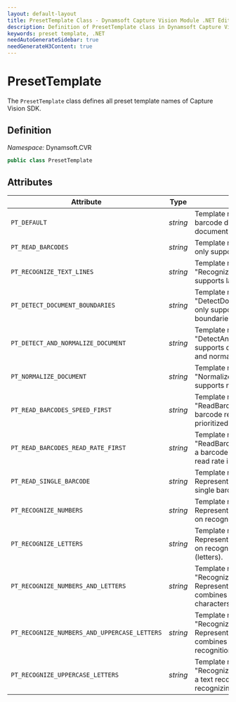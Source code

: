 ```yaml
---
layout: default-layout
title: PresetTemplate Class - Dynamsoft Capture Vision Module .NET Edition API Reference
description: Definition of PresetTemplate class in Dynamsoft Capture Vision Module .NET Edition.
keywords: preset template, .NET
needAutoGenerateSidebar: true
needGenerateH3Content: true
---
```


# PresetTemplate

The `PresetTemplate` class defines all preset template names of Capture Vision SDK.

## Definition

*Namespace:* Dynamsoft.CVR


```csharp
public class PresetTemplate 
```

## Attributes

| Attribute | Type | Description |
| --------- | ---- |------------ |
| `PT_DEFAULT` | *string* | Template name: "Default". It supports barcode decoding, label recognizing and document normalizing. |
| `PT_READ_BARCODES` | *string* | Template name: "ReadBarcodes_Default". It only supports barcode decoding. |
| `PT_RECOGNIZE_TEXT_LINES` | *string* | Template name: "RecognizeTextLines_Default". It only supports label recognition. |
| `PT_DETECT_DOCUMENT_BOUNDARIES` | *string* | Template name: "DetectDocumentBoundaries_Default". It only supports detecting document boundaries. |
| `PT_DETECT_AND_NORMALIZE_DOCUMENT` | *string* | Template name: "DetectAndNormalizeDocument_Default". It supports detecting document boundaries and normalizing documents. |
| `PT_NORMALIZE_DOCUMENT` | *string* | Template name: "NormalizeDocument_Default". It only supports normalizing documents. |
| `PT_READ_BARCODES_SPEED_FIRST` | *string* | Template name: "ReadBarcodes_SpeedFirst". Represents a barcode reading mode where speed is prioritized. |
| `PT_READ_BARCODES_READ_RATE_FIRST` | *string* | Template name: "ReadBarcodes_ReadRateFirst". Represents a barcode reading mode where barcode read rate is prioritized. |
| `PT_READ_SINGLE_BARCODE` | *string* | Template name: "ReadSingleBarcode". Represents a barcode reading mode for single barcode code detection. |
| `PT_RECOGNIZE_NUMBERS` | *string* | Template name: "RecognizeNumbers". Represents a text recognition mode focused on recognizing numbers. |
| `PT_RECOGNIZE_LETTERS` | *string* | Template name: "RecognizeLetters". Represents a text recognition mode focused on recognizing alphabetic characters (letters). |
| `PT_RECOGNIZE_NUMBERS_AND_LETTERS` | *string* | Template name: "RecognizeNumbersAndLetters". Represents a text recognition mode that combines numbers and alphabetic characters (letters) recognition. |
| `PT_RECOGNIZE_NUMBERS_AND_UPPERCASE_LETTERS` | *string* | Template name: "RecognizeNumbersAndUppercaseLetters". Represents a text recognition mode that combines numbers and uppercase letters recognition. |
| `PT_RECOGNIZE_UPPERCASE_LETTERS` | *string* | Template name: "RecognizeUppercaseLetters". Represents a text recognition mode focused on recognizing uppercase letters. |
